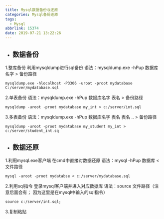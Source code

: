 ```yaml
---
title: Mysql数据备份与还原
categories: Mysql备份还原
tags:
  - Mysql
abbrlink: 15374
date: 2019-07-21 13:22:26
---
```


- ## 数据备份
1.整库备份
	利用mysqldump进行sql备份
	语法：mysqldump.exe -hPup 数据库名字 > 备份路径
	
	mysqldump.exe -hlocalhost -P3306 -uroot -proot mydatabase C:/server/mydatabase.sql
	
2.单表备份 
	语法：mysqldump.exe -hPup 数据库名字 表名 > 备份路径
	
	mysqldump -uroot -proot mydatabase my_int > c:/server/int.sql
	

3.多表备份 
	语法：mysqldump.exe -hPup 数据库名字 表名 表名 .. > 备份路径
	
	mysqldump -uroot -proot mydatabase my_student my_int > c:/server/student_int.sq
	
<!--more-->

- ## 数据还原
1.利用mysql.exe客户端 
 	在cmd中直接对数据还原
 	语法：mysql -hPup 数据库 < 文件路径
	
	mysql -uroot -proot mydatabse < c:/server/mydatabase.sql
	

2.利用sql指令
 	登录mysql客户端并进入对应数据库
	语法：source 文件路径（注意后面会有； 因为这里是在mysql中输入的sql指令）
	
	source c:/server/int.sql;
	

3.复制粘贴
